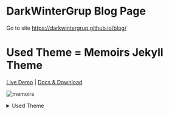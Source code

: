 # DarkWinterGrup Blog Page
Go to site https://darkwintergrup.github.io/blog/

# Used Theme = Memoirs Jekyll Theme

[Live Demo](https://wowthemesnet.github.io/jekyll-theme-memoirs/) | [Docs & Download](https://bootstrapstarter.com/bootstrap-templates/jekyll-theme-memoirs/)

![memoirs](https://bootstrapstarter.com/assets/img/themes/memoirs-jekyll.jpg)


<details>
<summary> Used Theme </summary>
:tv: [Memoirs Jekyll Theme](https://wowthemesnet.github.io/jekyll-theme-memoirs/)
</details>
